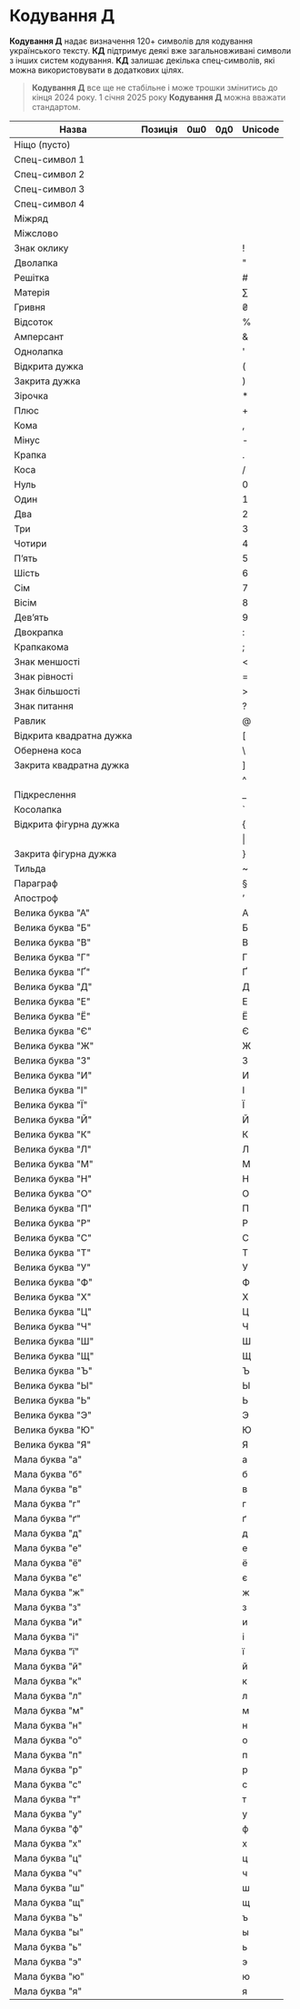 # Кодування Д

**Кодування Д** надає визначення 120+ символів для кодування українського тексту. **КД** підтримує деякі вже
загальновживані символи з інших систем кодування. **КД** залишає декілька спец-символів, які можна
використовувати в додаткових цілях.

> **Кодування Д** все ще не стабільне і може трошки змінитись до кінця 2024 року. 1 січня 2025 року **Кодування Д**
> можна вважати стандартом.

| Назва                    | Позиція | 0ш0 | 0д0 | Unicode |
|--------------------------|---------|-----|-----|---------|
| Ніщо (пусто)             |         |     |     |         |
| Спец-символ 1            |         |     |     |         |
| Спец-символ 2            |         |     |     |         |
| Спец-символ 3            |         |     |     |         |
| Спец-символ 4            |         |     |     |         |
| Міжряд                   |         |     |     |         |
| Міжслово                 |         |     |     |         |
| Знак оклику              |         |     |     | !       |
| Дволапка                 |         |     |     | "       |
| Решітка                  |         |     |     | #       |
| Матерія                  |         |     |     | ∑       |
| Гривня                   |         |     |     | ₴       |
| Відсоток                 |         |     |     | %       |
| Амперсант                |         |     |     | &       |
| Однолапка                |         |     |     | '       |
| Відкрита дужка           |         |     |     | (       |
| Закрита дужка            |         |     |     | )       |
| Зірочка                  |         |     |     | *       |
| Плюс                     |         |     |     | +       |
| Кома                     |         |     |     | ,       |
| Мінус                    |         |     |     | -       |
| Крапка                   |         |     |     | .       |
| Коса                     |         |     |     | /       |
| Нуль                     |         |     |     | 0       |
| Один                     |         |     |     | 1       |
| Два                      |         |     |     | 2       |
| Три                      |         |     |     | 3       |
| Чотири                   |         |     |     | 4       |
| Пʼять                    |         |     |     | 5       |
| Шість                    |         |     |     | 6       |
| Сім                      |         |     |     | 7       |
| Вісім                    |         |     |     | 8       |
| Девʼять                  |         |     |     | 9       |
| Двокрапка                |         |     |     | :       |
| Крапкакома               |         |     |     | ;       |
| Знак меншості            |         |     |     | <       |
| Знак рівності            |         |     |     | =       |
| Знак більшості           |         |     |     | \>      |
| Знак питання             |         |     |     | ?       |
| Равлик                   |         |     |     | @       |
| Відкрита квадратна дужка |         |     |     | [       |
| Обернена коса            |         |     |     | \       |
| Закрита квадратна дужка  |         |     |     | ]       |
|                          |         |     |     | ^       |
| Підкреслення             |         |     |     | _       |
| Косолапка                |         |     |     | `       |
| Відкрита фігурна дужка   |         |     |     | {       |
|                          |         |     |     | \|      |
| Закрита фігурна дужка    |         |     |     | }       |
| Тильда                   |         |     |     | ~       |
| Параграф                 |         |     |     | §       |
| Апостроф                 |         |     |     | ʼ       |
| Велика буква "А"         |         |     |     | А       |
| Велика буква "Б"         |         |     |     | Б       |
| Велика буква "В"         |         |     |     | В       |
| Велика буква "Г"         |         |     |     | Г       |
| Велика буква "Ґ"         |         |     |     | Ґ       |
| Велика буква "Д"         |         |     |     | Д       |
| Велика буква "Е"         |         |     |     | Е       |
| Велика буква "Ё"         |         |     |     | Ё       |
| Велика буква "Є"         |         |     |     | Є       |
| Велика буква "Ж"         |         |     |     | Ж       |
| Велика буква "З"         |         |     |     | З       |
| Велика буква "И"         |         |     |     | И       |
| Велика буква "І"         |         |     |     | І       |
| Велика буква "Ї"         |         |     |     | Ї       |
| Велика буква "Й"         |         |     |     | Й       |
| Велика буква "К"         |         |     |     | К       |
| Велика буква "Л"         |         |     |     | Л       |
| Велика буква "М"         |         |     |     | М       |
| Велика буква "Н"         |         |     |     | Н       |
| Велика буква "О"         |         |     |     | О       |
| Велика буква "П"         |         |     |     | П       |
| Велика буква "Р"         |         |     |     | Р       |
| Велика буква "С"         |         |     |     | С       |
| Велика буква "Т"         |         |     |     | Т       |
| Велика буква "У"         |         |     |     | У       |
| Велика буква "Ф"         |         |     |     | Ф       |
| Велика буква "Х"         |         |     |     | Х       |
| Велика буква "Ц"         |         |     |     | Ц       |
| Велика буква "Ч"         |         |     |     | Ч       |
| Велика буква "Ш"         |         |     |     | Ш       |
| Велика буква "Щ"         |         |     |     | Щ       |
| Велика буква "Ъ"         |         |     |     | Ъ       |
| Велика буква "Ы"         |         |     |     | Ы       |
| Велика буква "Ь"         |         |     |     | Ь       |
| Велика буква "Э"         |         |     |     | Э       |
| Велика буква "Ю"         |         |     |     | Ю       |
| Велика буква "Я"         |         |     |     | Я       |
| Мала буква "а"           |         |     |     | а       |
| Мала буква "б"           |         |     |     | б       |
| Мала буква "в"           |         |     |     | в       |
| Мала буква "г"           |         |     |     | г       |
| Мала буква "ґ"           |         |     |     | ґ       |
| Мала буква "д"           |         |     |     | д       |
| Мала буква "е"           |         |     |     | е       |
| Мала буква "ё"           |         |     |     | ё       |
| Мала буква "є"           |         |     |     | є       |
| Мала буква "ж"           |         |     |     | ж       |
| Мала буква "з"           |         |     |     | з       |
| Мала буква "и"           |         |     |     | и       |
| Мала буква "і"           |         |     |     | і       |
| Мала буква "ї"           |         |     |     | ї       |
| Мала буква "й"           |         |     |     | й       |
| Мала буква "к"           |         |     |     | к       |
| Мала буква "л"           |         |     |     | л       |
| Мала буква "м"           |         |     |     | м       |
| Мала буква "н"           |         |     |     | н       |
| Мала буква "о"           |         |     |     | о       |
| Мала буква "п"           |         |     |     | п       |
| Мала буква "р"           |         |     |     | р       |
| Мала буква "с"           |         |     |     | с       |
| Мала буква "т"           |         |     |     | т       |
| Мала буква "у"           |         |     |     | у       |
| Мала буква "ф"           |         |     |     | ф       |
| Мала буква "х"           |         |     |     | х       |
| Мала буква "ц"           |         |     |     | ц       |
| Мала буква "ч"           |         |     |     | ч       |
| Мала буква "ш"           |         |     |     | ш       |
| Мала буква "щ"           |         |     |     | щ       |
| Мала буква "ъ"           |         |     |     | ъ       |
| Мала буква "ы"           |         |     |     | ы       |
| Мала буква "ь"           |         |     |     | ь       |
| Мала буква "э"           |         |     |     | э       |
| Мала буква "ю"           |         |     |     | ю       |
| Мала буква "я"           |         |     |     | я       |